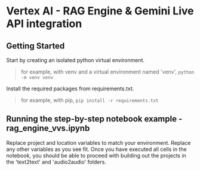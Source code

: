 # Vertex AI - RAG Engine & Gemini Live API integration

## Getting Started

Start by creating an isolated python virtual environment.
> for example, with venv and a virtual environment named 'venv', `python -m venv venv`

Install the required packages from requirements.txt.
> for example, with pip, `pip install -r requirements.txt`

## Running the step-by-step notebook example - rag_engine_vvs.ipynb

Replace project and location variables to match your environment. Replace any other variables as you see fit. Once you have executed all cells in the notebook, you should be able to proceed with building out the projects in the 'text2text' and 'audio2audio' folders.